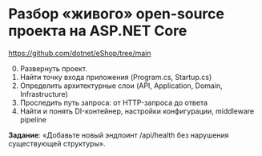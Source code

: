 # Разбор «живого» open-source проекта на ASP.NET Core

https://github.com/dotnet/eShop/tree/main

0. Развернуть проект.
1. Найти точку входа приложения (Program.cs, Startup.cs)
2. Определить архитектурные слои (API, Application, Domain, Infrastructure)
3. Проследить путь запроса: от HTTP-запроса до ответа
4. Найти и понять DI-контейнер, настройки конфигурации, middleware pipeline

**Задание**: «Добавьте новый эндпоинт /api/health без нарушения существующей структуры». 

